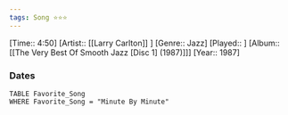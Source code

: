 ```yaml
---
tags: Song ⭐⭐⭐ 
---
```

[Time:: 4:50]
[Artist:: [[Larry Carlton]] ]
[Genre:: Jazz]
[Played:: ]
[Album:: [[The Very Best Of Smooth Jazz [Disc 1] (1987)]]]
[Year:: 1987]
### Dates
````dataview
TABLE Favorite_Song
WHERE Favorite_Song = "Minute By Minute"
````